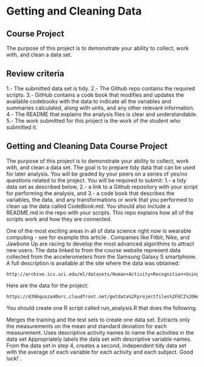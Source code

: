 # Getting and Cleaning Data

## Course Project
The purpose of this project is to demonstrate your ability to collect, work with, and clean a data set.

## Review criteria
  1.- The submitted data set is tidy.
  2.- The Github repo contains the required scripts.
  3.- GitHub contains a code book that modifies and updates the available codebooks with the data to indicate all the variables and summaries calculated, along with units, and any other relevant information.
  4.- The README that explains the analysis files is clear and understandable.
  5.- The work submitted for this project is the work of the student who submitted it.
## Getting and Cleaning Data Course Project 
The purpose of this project is to demonstrate your ability to collect, work with, and clean a data set. The goal is to prepare tidy data that can be used for later analysis. You will be graded by your peers on a series of yes/no questions related to the project. You will be required to submit: 
  1.- a tidy data set as described below, 
  2.- a link to a Github repository with your script for performing the analysis, and 
  3.- a code book that describes the variables, the data, and any transformations or work that you performed to clean up the data called CodeBook.md. You should also include a README.md in the repo with your scripts. This repo explains how all of the scripts work and how they are connected.

One of the most exciting areas in all of data science right now is wearable computing - see for example this article . Companies like Fitbit, Nike, and Jawbone Up are racing to develop the most advanced algorithms to attract new users. The data linked to from the course website represent data collected from the accelerometers from the Samsung Galaxy S smartphone. A full description is available at the site where the data was obtained:

    http://archive.ics.uci.edu/ml/datasets/Human+Activity+Recognition+Using+Smartphones

Here are the data for the project:

    https://d396qusza40orc.cloudfront.net/getdata%2Fprojectfiles%2FUCI%20HAR%20Dataset.zip

You should create one R script called run_analysis.R that does the following.

Merges the training and the test sets to create one data set.
Extracts only the measurements on the mean and standard deviation for each measurement.
Uses descriptive activity names to name the activities in the data set
Appropriately labels the data set with descriptive variable names.
From the data set in step 4, creates a second, independent tidy data set with the average of each variable for each activity and each subject.
Good luck!`.
